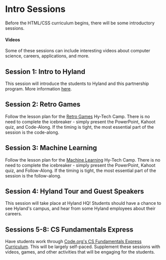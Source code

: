 # Intro Sessions
Before the HTML/CSS curriculum begins, there will be some introductory sessions.

#### Videos
Some of these sessions can include interesting videos about computer science, careers, applications, and more.

## Session 1: Intro to Hyland
This session will introduce the students to Hyland and this partnership program. More information [here](SessionOne.md).

## Session 2: Retro Games
Follow the lesson plan for the [Retro Games](https://github.com/hytechcamps/retro-games) Hy-Tech Camp. There is no need to complete the icebreaker - simply present the PowerPoint, Kahoot quiz, and Code-Along. If the timing is tight, the most essential part of the session is the code-along.

## Session 3: Machine Learning
Follow the lesson plan for the [Machine Learning](https://github.com/hytechcamps/machine-learning) Hy-Tech Camp. There is no need to complete the icebreaker - simply present the PowerPoint, Kahoot quiz, and Follow-Along. If the timing is tight, the most essential part of the session is the follow-along.

## Session 4: Hyland Tour and Guest Speakers
This session will take place at Hyland HQ! Students should have a chance to see Hyland's campus, and hear from some Hyland employees about their careers.

## Sessions 5-8: CS Fundamentals Express
Have students work through [Code.org's CS Fundamentals Express Curriculum](https://studio.code.org/s/express-2021). This will be largely self-paced. Supplement these sessions with videos, games, and other activities that will be engaging for the students.